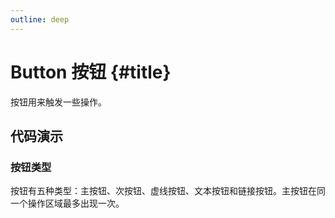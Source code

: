 ```yaml
---
outline: deep
---
```


# Button 按钮 {#title}

按钮用来触发一些操作。

## 代码演示


### 按钮类型

按钮有五种类型：主按钮、次按钮、虚线按钮、文本按钮和链接按钮。主按钮在同一个操作区域最多出现一次。

<!-- The following frontmatter options are only applicable when using the default theme. -->

<script lang="ts" setup>
import component from './Button.tsx'
import code from './Button.tsx?raw'
</script>

<Code :component="component" :code="code" />